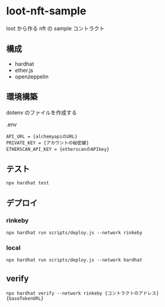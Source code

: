 # loot-nft-sample

loot から作る nft の sample コントラクト

## 構成

- hardhat
- ether.js
- openzeppelin

## 環境構築

dotenv のファイルを作成する

.env

```shell
API_URL = {alchemyapiのURL}
PRIVATE_KEY = {アカウントの秘密鍵}
ETHERSCAN_API_KEY = {etherscanのAPIkey}

```

## テスト

```shell
npx hardhat test
```

## デプロイ

### rinkeby

```
npx hardhat run scripts/deploy.js --network rinkeby
```

### local

```
npx hardhat run scripts/deploy.js --network hardhat
```

## verify

```
npx hardhat verify --network rinkeby {コントラクトのアドレス} {baseTokenURL}
```
